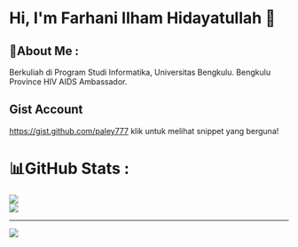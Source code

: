 
# Hi, I'm Farhani Ilham Hidayatullah 👋
## 💫About Me :
Berkuliah di Program Studi Informatika, Universitas Bengkulu.
Bengkulu Province HIV AIDS Ambassador.

## Gist Account
https://gist.github.com/paley777 klik untuk melihat snippet yang berguna!


# 📊GitHub Stats :
![](https://github-readme-stats.vercel.app/api?username=FarhaniIlhamH081&theme=city_light&hide_border=true&include_all_commits=true&count_private=true)<br/>
![](https://github-readme-streak-stats.herokuapp.com/?user=FarhaniIlhamH081&theme=city_light&hide_border=true)<br/>


---
[![](https://visitcount.itsvg.in/api?id=FarhaniIlhamH081&icon=8&color=12)](https://visitcount.itsvg.in)
